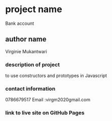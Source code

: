  # project name
 Bank account

 ## author name
 Virginie Mukantwari

 ### description of project
to use constructors and prototypes in Javascript

 ### contact information
 0786679517
 Email :virgm2020gmail.com

 ### link to live site on GitHub Pages